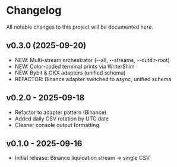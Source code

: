 # Changelog

All notable changes to this project will be documented here.

## v0.3.0 (2025-09-20)
- NEW: Multi-stream orchestrator (--all, --streams, --outdir-root)
- NEW: Color-coded terminal prints via WriterShim
- NEW: Bybit & OKX adapters (unified schema)
- REFACTOR: Binance adapter switched to async, unified schema

## v0.2.0 - 2025-09-18
- Refactor to adapter pattern (Binance)
- Added daily CSV rotation by UTC date
- Cleaner console output formatting

## v0.1.0 - 2025-09-16
- Initial release: Binance liquidation stream → single CSV
